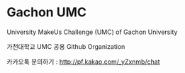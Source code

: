 # Gachon UMC
University MakeUs Challenge (UMC) of Gachon University

가천대학교 UMC 공용 Github Organization

카카오톡 문의하기 : http://pf.kakao.com/_yZxnmb/chat
